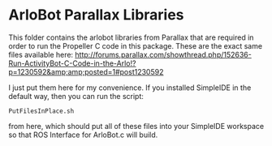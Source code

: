 ArloBot Parallax Libraries
==========================

This folder contains the arlobot libraries from Parallax that are required in order to run the Propeller C code in this package.
These are the exact same files available here:
http://forums.parallax.com/showthread.php/152636-Run-ActivityBot-C-Code-in-the-Arlo!?p=1230592&amp;amp;posted=1#post1230592

I just put them here for my convenience.
If you installed SimpleIDE in the default way, then you can run the script:
```
PutFilesInPlace.sh
```
from here, which should put all of these files into your SimpleIDE workspace so that
ROS Interface for ArloBot.c
will build.
